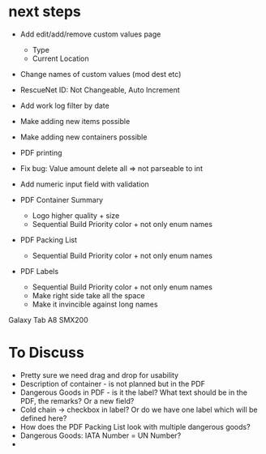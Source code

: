 # next steps
* Add edit/add/remove custom values page
  * Type
  * Current Location

* Change names of custom values (mod dest etc)
* RescueNet ID: Not Changeable, Auto Increment

* Add work log filter by date

* Make adding new items possible
* Make adding new containers possible

* PDF printing

* Fix bug: Value amount delete all => not parseable to int

* Add numeric input field with validation

* PDF Container Summary
  * Logo higher quality + size
  * Sequential Build Priority color + not only enum names

* PDF Packing List
  * Sequential Build Priority color + not only enum names

* PDF Labels
  * Sequential Build Priority color + not only enum names
  * Make right side take all the space
  * Make it invincible against long names

Galaxy Tab A8 SMX200

# To Discuss
* Pretty sure we need drag and drop for usability
* Description of container - is not planned but in the PDF
* Dangerous Goods in PDF - is it the label? What text should be in the PDF, the remarks? Or a new field?
* Cold chain -> checkbox in label? Or do we have one label which will be defined here?
* How does the PDF Packing List look with multiple dangerous goods?
* Dangerous Goods: IATA Number = UN Number?
* 
